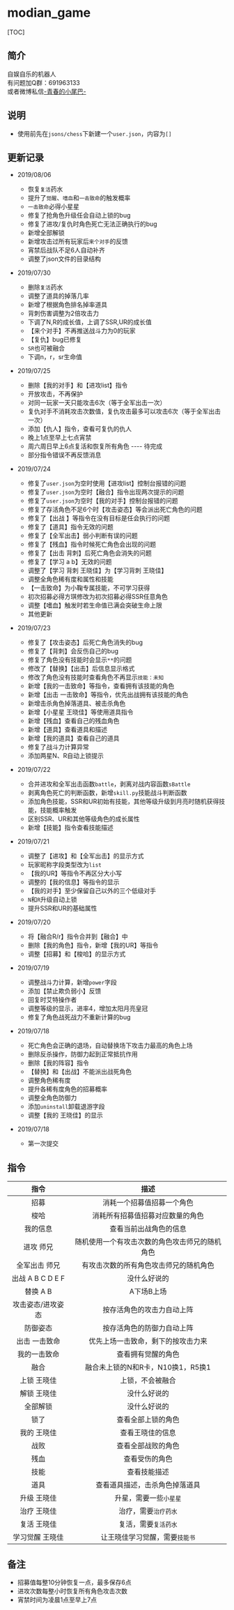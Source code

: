 # modian_game

[TOC]

## 简介
自娱自乐的机器人<br>
有问题加Q群：691963133<br>
或者微博私信[-青春的小尾巴-](https://weibo.com/amber0401)

## 说明
* 使用前先在`jsons/chess`下新建一个`user.json`，内容为`[]`

## 更新记录
* 2019/08/06
  * 恢复`复活`药水
  * 提升了`觉醒`、`嗜血`和`一击致命`的触发概率
  * `一击致命`必得小星星
  * 修复了抢角色升级任会自动上锁的bug
  * 修复了进攻/复仇时角色死亡无法正确执行的bug
  * 新增全部解锁
  * 新增攻击过所有玩家后`来个对手`的反馈
  * 宵禁后战队不足6人自动补齐
  * 调整了json文件的目录结构

* 2019/07/30
  * 删除`复活`药水
  * 调整了道具的掉落几率
  * 新增了根据角色排名掉率道具
  * 背刺伤害调整为2倍攻击力
  * 下调了N,R的成长值，上调了SSR,UR的成长值
  * 【来个对手】不再推送战斗力为0的玩家
  * 【复仇】bug已修复
  * `SR`也可被融合
  * 下调n，r，sr生命值

* 2019/07/25
  * 删除【我的对手】和【进攻list】指令
  * 开放攻击，不再保护
  * 对同一玩家一天只能攻击6次（等于全军出击一次）
  * 复仇对手不消耗攻击次数值，复仇攻击最多可以攻击6次（等于全军出击一次）
  * 添加【仇人】指令，查看可复仇的仇人
  * 晚上1点至早上七点宵禁
  * 周六周日早上6点复活和恢复所有角色 ---- 待完成
  * 部分指令错误不再反馈消息

* 2019/07/24
  * 修复了`user.json`为空时使用【进攻list】控制台报错的问题
  * 修复了`user.json`为空时【融合】指令出现两次提示的问题
  * 修复了`user.json`为空时【我的对手】控制台报错的问题
  * 修复了存活角色不足6个时【攻击姿态】等会派出死亡角色的问题
  * 修复了【出战 】等指令在没有目标是任会执行的问题
  * 修复了【道具】指令无效的问题
  * 修复了【全军出击】弱小判断有误的问题
  * 修复了【残血】指令时候死亡角色会出现的问题
  * 修复了【出击 背刺】后死亡角色会消失的问题
  * 修复了【学习 a b】无效的问题
  * 调整了【学习 背刺 王晓佳】为【学习背刺 王晓佳】
  * 调整全角色稀有度和属性和技能
  * 【一击致命】为小鞠专属技能，不可学习获得
  * 初次招募必得方琪修改为初次招募必得SSR任意角色
  * 调整【嗜血】触发时若生命值已满会突破生命上限
  * 其他更新

* 2019/07/23
  * 修复了【攻击姿态】后死亡角色消失的bug
  * 修复了【背刺】会反伤自己的bug
  * 修复了角色没有技能时会显示`**`的问题
  * 修改了【替换】【出击】后信息显示格式
  * 修改了角色没有技能时查看角色不再显示`技能：未知`
  * 新增【我的一击致命】等指令，查看拥有该技能的角色
  * 新增【出击 一击致命】等指令，优先出战拥有该技能的角色
  * 新增击杀角色掉落道具、被击杀角色
  * 新增【小星星 王晓佳】等使用道具指令
  * 新增【残血】查看自己的残血角色
  * 新增【道具】查看道具和描述
  * 新增【我的道具】查看自己的道具
  * 修复了战斗力计算异常
  * 添加两星N、R自动上锁提示

* 2019/07/22
  * 合并进攻和全军出击函数`battle`，剥离对战内容函数`sBattle`
  * 剥离角色死亡的判断函数，新增`skill.py`技能战斗判断函数
  * 添加角色技能，SSR和UR初始有技能，其他等级升级到月亮时随机获得技能，技能概率触发
  * 区别SSR、UR和其他等级角色的成长属性
  * 新增【技能】指令查看技能描述

* 2019/07/21
  * 调整了【进攻】和【全军出击】的显示方式
  * 玩家昵称字段类型改为`list`
  * 【我的UR】等指令不再区分大小写
  * 调整的【我的信息】等指令的显示
  * 【我的对手】至少保留自己以外的三个低级对手
  * `N`和`R`升级自动上锁
  * 提升SSR和UR的基础属性

* 2019/07/20
  * 将【融合R/r】指令合并到【融合】中
  * 删除【我的角色】指令，新增【我的UR】等指令
  * 调整【招募】和【梭哈】的显示方式

* 2019/07/19
  * 调整战斗力计算，新增`power`字段
  * 添加【禁止欺负弱小】反馈
  * 回复时艾特操作者
  * 调整等级的显示，进率4，增加太阳月亮皇冠
  * 修复了角色战死战力不重新计算的bug

* 2019/07/18
  * 死亡角色会正确的退场，自动替换场下攻击力最高的角色上场
  * 删除反杀操作，防御力起到正常抵抗作用
  * 删除【我的阵容】指令
  * 【替换】和【出战】不能派出战死角色
  * 调整角色稀有度
  * 提升各稀有度角色的招募概率
  * 调整全角色防御力
  * 添加`uninstall`卸载退游字段
  * 调整【我的 王晓佳】的显示

* 2019/07/18
  * 第一次提交

## 指令
指令 | 描述
:-:|:-:
招募 | 消耗一个招募值招募一个角色
梭哈 | 消耗所有招募值招募对应数量的角色
我的信息 | 查看当前出战角色的信息
进攻 师兄 | 随机使用一个有攻击次数的角色攻击师兄的随机角色
全军出击 师兄 | 有攻击次数的所有角色攻击师兄的随机角色
出战 A B C D E F | 没什么好说的
替换 A B | A下场B上场
攻击姿态/进攻姿态 | 按存活角色的攻击力自动上阵
防御姿态 | 按存活角色的防御力自动上阵
出击 一击致命 | 优先上场一击致命，剩下的按攻击力来
我的一击致命 | 查看拥有觉醒的角色
融合 | 融合未上锁的N和R卡，N10换1，R5换1
上锁 王晓佳 | 上锁，不会被融合
解锁 王晓佳 | 没什么好说的
全部解锁 | 没什么好说的
锁了 | 查看全部上锁的角色
我的 王晓佳 | 查看王晓佳的信息
战败 | 查看全部战败的角色
残血 | 查看受伤的角色
技能 | 查看技能描述
道具 | 查看道具描述，击杀角色掉落道具
升级 王晓佳 | 升星，需要一些`小星星`
治疗 王晓佳 | 治疗，需要`治疗药水`
复活 王晓佳 | 复活，需要`复活药水`
学习觉醒 王晓佳 | 让王晓佳学习觉醒，需要`技能书`

## 备注
- 招募值每整10分钟恢复一点，最多保存6点
- 进攻次数每整小时恢复所有角色攻击次数
- 宵禁时间为凌晨1点至早上7点
